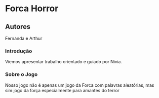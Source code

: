 # Forca Horror 

## Autores 
Fernanda e Arthur 

### Introdução 
Viemos apresentar trabalho orientado e guiado por Nivia.


### Sobre o Jogo 
Nosso jogo não é apenas um jogo da Forca com palavras aleatórias, mas sim jogo da força especialmente para amantes do terror

